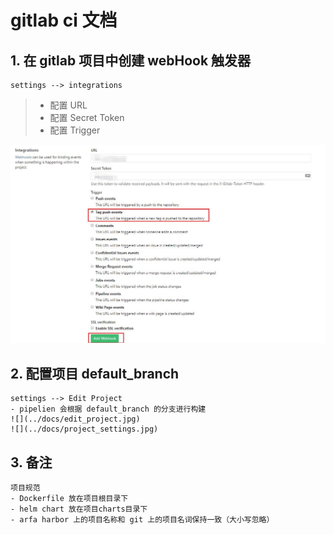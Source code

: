 # gitlab ci 文档

## 1. 在 gitlab 项目中创建 webHook 触发器  
    settings --> integrations  
   > - 配置 URL
   > - 配置 Secret Token
   > - 配置 Trigger   
    
![integrations](../docs/integrations.jpg)  

## 2. 配置项目 default_branch  
    settings --> Edit Project  
    - pipelien 会根据 default_branch 的分支进行构建   
    ![](../docs/edit_project.jpg)  
    ![](../docs/project_settings.jpg)  
    
## 3. 备注  
    项目规范
    - Dockerfile 放在项目根目录下
    - helm chart 放在项目charts目录下
    - arfa harbor 上的项目名称和 git 上的项目名词保持一致（大小写忽略）
